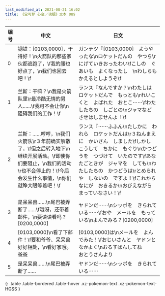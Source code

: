```yaml
---
last_modified_at: 2021-08-21 16:02
title: 《宝可梦 心金／魂银》文本 089
---
```

| 编号 | 中文 | 日文 |
| ---- | ---- | ---- |
| 0 | 钢铁：[0103,0000]，干得好！\n火箭队的那些家伙都逃跑了，\f我的腰也好点了，\n我们也回去吧！\f | ガンテツ『[0103,0000]　ようやったな\nロケットだんの　やつら\rにげていきおったわい\fこしの　ぐあいも　よくなったし　\nわしらも　かえるとしようぞ\f |
| 1 | 兰斯：干嘛？\n我是火箭队里\r最冷酷无情的男人……\f我可不会让你\n阻碍我们的工作！\f | ランス『なんですか？\nわたしは　ロケットだんで　もっとも\rれいこくと　よばれた　おとこ⋯⋯\fわたしたちの　しごとの\nジャマなど　させはしませんよ！\f |
| 2 | 兰斯：……哼哼，\n我们火箭队\r３年前确实解散了，\f但之后转入地下\n继续开展活动。\f即使你们要阻止，\n我们的活动\r也不会停止的！\f今后会发生什么事情，\n你们就睁大眼等着吧！\f | ランス『⋯⋯ふふん\nたしかに　われら　ロケットだんは\r３ねんまえに　かいさん　しました\fしかし　こうして　ちかに　もぐり\nかつどうを　つづけて　いたのです\fあなたごときが　ジャマを　しても\nわたしたちの　かつどうは\rとめられや　しないの　ですよ！\fこれから　なにが　おきるか\nおびえながら　まっていなさい！\f |
| 3 | 是呆呆兽……\n尾巴被弄断了……\f哦呀，还带着邮件，\n要读读看吗？[0200,0000] | ヤドンだ⋯⋯\nシッポを　きられている⋯⋯\fおや　メールを　もっている\nよんでみる？[0200,0000] |
| 4 | [0103,0000]\n看了下邮件！\f要和爷爷、呆呆兽好好相处，\n看好家哦。　　　爸爸 | [0103,0000]は\nメールを　よんでみた！\fおじいさんと　ヤドンと　なかよく\nおるすばんしてね　　　おとうさんより |
| 5 | 是呆呆兽……\n尾巴被弄断了…… | ヤドンだ⋯⋯\nシッポを　きられている⋯⋯ |
{: .table .table-bordered .table-hover .xz-pokemon-text .xz-pokemon-text-HGSS }